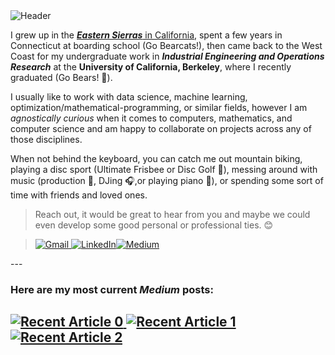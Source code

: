 <img alt="Header" src="favicon.ico">

I grew up in the [***Eastern Sierras***  in California](https://goo.gl/maps/LGFQESQJ6krn6SzM6), spent a few years in Connecticut at boarding school (Go Bearcats!), then came back to the West Coast for my undergraduate work in ***Industrial Engineering and Operations Research*** at the **University of California, Berkeley**, where I recently graduated (Go Bears! 🐻).

I usually like to work with data science, machine learning, optimization/mathematical-programming, or similar fields, however I am *agnostically curious* when it comes to computers, mathematics, and computer science and am happy to collaborate on projects across any of those disciplines. 

When not behind the keyboard, you can catch me out mountain biking, playing a disc sport (Ultimate Frisbee or Disc Golf 🥏), messing around with music (production 🎼, DJing 🎧,or playing piano 🎹), or spending some sort of time with friends and loved ones. 

 > Reach out, it would be great to hear from you and maybe we could even develop some good personal or professional ties. 😊

>  <a href="mailto:saied.alimoradi@gmail.com"> <img alt="Gmail" src="https://img.shields.io/badge/Gmail-%BB001B.svg?&style=for-the-badge&logo=gmail"/> </a><a href="https://www.linkedin.com/in/saied-alimoradi-197015171/" target="_blank"><img alt="LinkedIn" src="https://img.shields.io/badge/linkedin-%230077B5.svg?&style=for-the-badge&logo=linkedin&logoColor=white" /></a><a href="https://medium.com/@saied.alimoradi" target="_blank"><img alt="Medium" src="https://img.shields.io/badge/medium-%2312100E.svg?&style=for-the-badge&logo=medium&logoColor=white" /></a>
</p>
---

### Here are my most current ***Medium*** posts:

<a target="_blank" href="https://github-readme-medium-recent-article.vercel.app/medium/@saied.alimoradi/0"><img src="https://github-readme-medium-recent-article.vercel.app/medium/@saied.alimoradi/0" alt="Recent Article 0">
<a target="_blank" href="https://github-readme-medium-recent-article.vercel.app/medium/@saied.alimoradi/1"><img src="https://github-readme-medium-recent-article.vercel.app/medium/@saied.alimoradi/1" alt="Recent Article 1">
<a target="_blank" href="https://github-readme-medium-recent-article.vercel.app/medium/@saied.alimoradih/2"><img src="https://github-readme-medium-recent-article.vercel.app/medium/@saied.alimoradi/2" alt="Recent Article 2">
---
